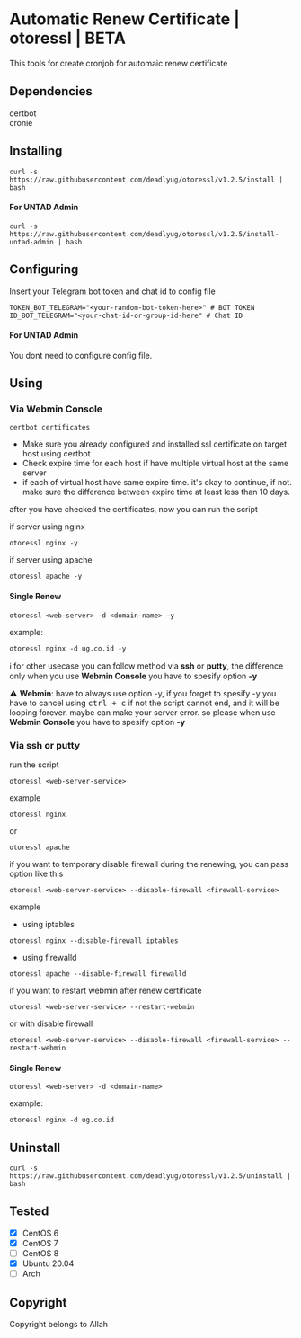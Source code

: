 # Automatic Renew Certificate | otoressl | BETA

This tools for create cronjob for automaic renew certificate

## Dependencies
certbot
<br>
cronie

## Installing
```
curl -s https://raw.githubusercontent.com/deadlyug/otoressl/v1.2.5/install | bash
```

#### For UNTAD Admin
```
curl -s https://raw.githubusercontent.com/deadlyug/otoressl/v1.2.5/install-untad-admin | bash
```

## Configuring
Insert your Telegram bot token and chat id to config file
```
TOKEN_BOT_TELEGRAM="<your-random-bot-token-here>" # BOT TOKEN
ID_BOT_TELEGRAM="<your-chat-id-or-group-id-here" # Chat ID
```
#### For UNTAD Admin 
You dont need to configure config file. 

## Using

### Via Webmin Console

```
certbot certificates
```

- Make sure you already configured and installed ssl certificate on target host using certbot
- Check expire time for each host if have multiple virtual host at the same server
- if each of virtual host have same expire time. it's okay to continue, if not. make sure the difference between expire time at least less than 10 days.

after you have checked the certificates, now you can run the script

if server using nginx

```
otoressl nginx -y
```

if server using apache

```
otoressl apache -y
```

#### Single Renew
```
otoressl <web-server> -d <domain-name> -y
```
example:
```
otoressl nginx -d ug.co.id -y
```

:information_source: for other usecase you can follow method via **ssh** or **putty**, the difference only when you use **Webmin Console** you have to spesify option **-y**

:warning: **Webmin**: have to always use option -y, if you forget to spesify -y you have to cancel using <kbd>ctrl + c</kbd> if not the script cannot end, and it will be looping forever. maybe can make your server error. so please when use **Webmin Console** you have to spesify option **-y**

### Via ssh or putty 

run the script

```
otoressl <web-server-service>
```

example

```
otoressl nginx
```

or

```
otoressl apache
```

if you want to temporary disable firewall during the renewing, you can pass option like this 

```
otoressl <web-server-service> --disable-firewall <firewall-service>
```

example

- using iptables
```
otoressl nginx --disable-firewall iptables
```
- using firewalld 
```
otoressl apache --disable-firewall firewalld
```

if you want to restart webmin after renew certificate


```
otoressl <web-server-service> --restart-webmin
```

or with disable firewall

```
otoressl <web-server-service> --disable-firewall <firewall-service> --restart-webmin
```

#### Single Renew
```
otoressl <web-server> -d <domain-name>
```
example:
```
otoressl nginx -d ug.co.id
```

## Uninstall
```
curl -s https://raw.githubusercontent.com/deadlyug/otoressl/v1.2.5/uninstall | bash
```

## Tested
- [x] CentOS 6
- [x] CentOS 7
- [ ] CentOS 8
- [x] Ubuntu 20.04
- [ ] Arch

## Copyright
Copyright belongs to Allah
